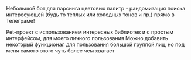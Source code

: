 Небольшой бот для парсинга цветовых палитр - рандомизация поиска интересующей (будь то теплых или холодных тонов и пр.) прямо в Телеграме!

Pet-проект с использованием интересных библиотек и с простым интерфейсом, для моего личного пользования
Можно добавить некоторый функционал для пользования большой группой лиц, но под меня самого этого чуть более чем хватает
